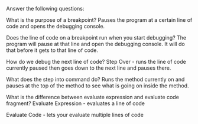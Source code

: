 Answer the following questions:

What is the purpose of a breakpoint?
Pauses the program at a certain line of code and opens the debugging console.

Does the line of code on a breakpoint run when you start debugging?
The program will pause at that line and open the debugging console. It will do that before it gets to that line of code.

How do we debug the next line of code?
Step Over - runs the line of code currently paused then goes down to the next line and pauses there.

What does the step into command do?
Runs the method currently on and pauses at the top of the method to see what is going on inside the method.

What is the difference between evaluate expression and evaluate code fragment?
Evaluate Expression - evaluates a line of code

Evaluate Code - lets your evaluate multiple lines of code 
